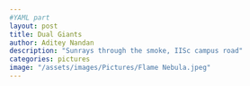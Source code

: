 ```yaml
---
#YAML part
layout: post
title: Dual Giants
author: Aditey Nandan 
description: "Sunrays through the smoke, IISc campus road"
categories: pictures
image: "/assets/images/Pictures/Flame Nebula.jpeg"
---
```

